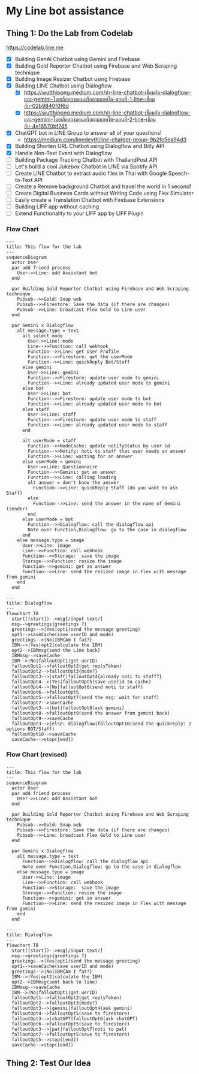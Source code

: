 # My Line bot assistance

## Thing 1: Do the Lab from Codelab

<https://codelab.line.me>

- [x] Building GenAI Chatbot using Gemini and Firebase
- [x] Building Gold Reporter Chatbot using Firebase and Web Scraping technique
- [x] Building Image Resizer Chatbot using Firebase
- [x] Building LINE Chatbot using Dialogflow
  - [x] <https://wutthipong.medium.com/ทำ-line-chatbot-เชื่อมกับ-dialogflow-และ-gemini-โดยเลือกถามคนหรือถามบอทได้-ตอนที่-1-line-เชื่อมกับ-02b9840f0f6d>
  - [x] <https://wutthipong.medium.com/ทำ-line-chatbot-เชื่อมกับ-dialogflow-และ-gemini-โดยเลือกถามคนหรือถามบอทได้-ตอนที่-2-line-เชื่อมกับ-4e16570bf745>
- [x] ChatGPT bot in LINE Group to answer all of your questions!
  - <https://medium.com/linedevth/line-chatgpt-group-9b2fc5ea94d3>
- [x] Building Shorten URL Chatbot using Dialogflow and Bitly API
- [x] Handle Non-Text Event with Dialogflow
- [ ] Building Package Tracking Chatbot with ThailandPost API
- [ ] Let's build a cool Jukebox Chatbot in LINE via Spotify API
- [ ] Create LINE Chatbot to extract audio files in Thai with Google Speech-to-Text API
- [ ] Create a Remove background Chatbot and travel the world in 1 second!
- [ ] Create Digital Business Cards without Writing Code using Flex Simulator
- [ ] Easily create a Translation Chatbot with Firebase Extensions
- [ ] Building LIFF app without caching
- [ ] Extend Functionality to your LIFF app by LIFF Plugin

### Flow Chart

```mermaid
---
title: This flow for the lab
---
sequenceDiagram
  actor User
  par add friend process
    User->>Line: add Assistant bot
  end

  par Building Gold Reporter Chatbot using Firebase and Web Scraping technique
    Pubsub-->>Gold: Snap web
    Pubsub-->>Firestore: Save the data (if there are changes)
    Pubsub-->>Line: broadcast Flex Gold to Line user
  end

  par Gemini x Dialogflow
    alt message.type = text
      alt select mode
        User->>Line: mode
        Line-->>Function: call webhook
        Function-->>Line: get User Profile
        Function-->>Firestore: get the userMode
        Function-->>Line: quickReply Bot/Staff
      else gemini
        User->>Line: gemini
        Function-->>Firestore: update user mode to gemini
        Function-->>Line: already updated user mode to gemini
      else bot
        User->>Line: bot
        Function-->>Firestore: update user mode to bot
        Function-->>Line: already updated user mode to bot
      else staff
        User->>Line: staff
        Function-->>Firestore: update user mode to staff
        Function-->>Line: already updated user mode to staff
      end

      alt userMode = staff
        Function-->>NodeCache: update notifyStatus by user id
        Function-->>Notify: noti to staff that user needs an answer
        Function-->>Line: waiting for an answer
      else userMode = gemini
        User->>Line: Questionnaire
        Function-->>Gemini: get an answer
        Function-->>Line: calling loading
        alt answer = don't know the answer
          Function-->>Line: quickReply Staff (do you want to ask Staff)
        else
          Function-->>Line: send the answer in the name of Gemini (sender)
        end
      else userMode = bot
        Function-->>Dialogflow: call the dialogflow api
        Note over Function,Dialogflow: go to the case in dialogflow
      end
    else message.type = image
      User->>Line: image
      Line-->>Function: call webhook
      Function-->>Storage:  save the image
      Storage-->>Function: resize the image
      Function-->>gemini: get an answer
      Function-->>Line: send the resized image in Flex with message from gemini
    end
  end
```

```mermaid
---
title: Dialogflow
---
flowchart TB
  start([start])-->msg[/input text/]
  msg-->greetings{greetings ?}
  greetings-->|Yes|opt1(send the message greeting)
  opt1-->saveCache(save userID and mode)
  greetings-->|No|IBM{Am I fat?}
  IBM-->|Yes|opt2(calculate the IBM)
  opt2-->IBMmsg(send the Line back)
  IBMmsg-->saveCache
  IBM-->|No|falloutOpt1(get uerID)
  falloutOpt1-->falloutOpt2(get replyToken)
  falloutOpt2-->falloutOpt3{mode?}
  falloutOpt3-->|staff|falloutOpt4{already noti to staff?}
  falloutOpt4-->|Yes|falloutOpt5(save userid to cache)
  falloutOpt4-->|No|falloutOpt6(send noti to staff)
  falloutOpt6-->falloutOpt5
  falloutOpt5-->falloutOpt7(send the msg: wait for staff)
  falloutOpt7-->saveCache
  falloutOpt3-->|bot|falloutOpt8(ask gemini)
  falloutOpt8-->falloutOpt9(send the answer from gemini back)
  falloutOpt9-->saveCache
  falloutOpt3-->|else: dialogflow|falloutOpt10(send the quickreply: 2 options BOT/Staff)
  falloutOpt10-->saveCache
  saveCache-->stop([end])
```

### Flow Chart (revised)

```mermaid
---
title: This flow for the lab
---
sequenceDiagram
  actor User
  par add friend process
    User->>Line: add Assistant bot
  end

  par Building Gold Reporter Chatbot using Firebase and Web Scraping technique
    Pubsub-->>Gold: Snap web
    Pubsub-->>Firestore: Save the data (if there are changes)
    Pubsub-->>Line: broadcast Flex Gold to Line user
  end

  par Gemini x Dialogflow
    alt message.type = text
      Function-->>Dialogflow: call the dialogflow api
      Note over Function,Dialogflow: go to the case in dialogflow
    else message.type = image
      User->>Line: image
      Line-->>Function: call webhook
      Function-->>Storage:  save the image
      Storage-->>Function: resize the image
      Function-->>gemini: get an answer
      Function-->>Line: send the resized image in Flex with message from gemini
    end
  end
```

```mermaid
---
title: Dialogflow
---
flowchart TB
  start([start])-->msg[/input text/]
  msg-->greetings{greetings ?}
  greetings-->|Yes|opt1(send the message greeting)
  opt1-->saveCache(save userID and mode)
  greetings-->|No|IBM{Am I fat?}
  IBM-->|Yes|opt2(calculate the IBM)
  opt2-->IBMmsg(sent back to line)
  IBMmsg-->saveCache
  IBM-->|No|falloutOpt1(get uerID)
  falloutOpt1-->falloutOpt2(get replyToken)
  falloutOpt2-->falloutOpt3{mode?}
  falloutOpt3-->|gemini|falloutOpt4(ask gemini)
  falloutOpt4-->falloutOpt5(save to firestore)
  falloutOpt3-->|chatGPT|falloutOpt6(ask chatGPT)
  falloutOpt6-->falloutOpt5(save to firestore)
  falloutOpt3-->|pat|falloutOpt7(noti to pat)
  falloutOpt7-->falloutOpt5(save to firestore)
  falloutOpt5-->stop([end])
  saveCache-->stop([end])
```

## Thing 2: Test Our Idea

